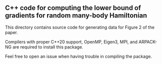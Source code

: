 ## C++ code for computing the lower bound of gradients for random many-body Hamiltonian

This directory contains source code for generating data for Figure 2 of the paper.

Compilers with proper C++20 support, OpenMP, Eigen3, MPI, and ARPACK-NG are required to install this package.

Feel free to open an issue when having trouble in compiling the package.

